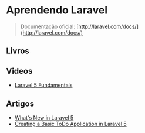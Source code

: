 # Aprendendo Laravel

> Documentação oficial: [http://laravel.com/docs/](http://laravel.com/docs/)

## Livros

## Videos
* [Laravel 5 Fundamentals](https://laracasts.com/series/laravel-5-fundamentals)

## Artigos
* [What's New in Laravel 5](http://code.tutsplus.com/tutorials/whats-new-in-laravel-5--cms-21842)
* [Creating a Basic ToDo Application in Laravel 5](https://www.flynsarmy.com/2015/02/creating-a-basic-todo-application-in-laravel-5-part-1/)
